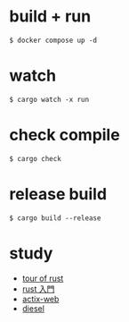 # build + run
`$ docker compose up -d`

# watch
`$ cargo watch -x run`

# check compile
`$ cargo check`

# release build
`$ cargo build --release`

# study
- [tour of rust](https://tourofrust.com/00_ja.html)
- [rust 入門](https://zenn.dev/mebiusbox/books/22d4c1ed9b0003/viewer/fb8a99)
- [actix-web](https://actix.rs/docs/)
- [diesel](https://diesel.rs/)
